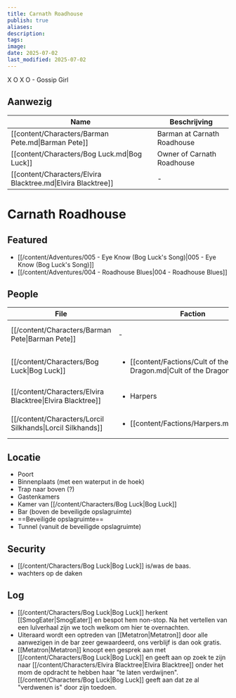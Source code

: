 ```yaml
---
title: Carnath Roadhouse
publish: true
aliases: 
description: 
tags: 
image: 
date: 2025-07-02
last_modified: 2025-07-02
---
```

X O X O - Gossip Girl
## Aanwezig
| Name                                                         | Beschrijving                |
| ------------------------------------------------------------ | --------------------------- |
| [[content/Characters/Barman Pete.md\|Barman Pete]]           | Barman at Carnath Roadhouse |
| [[content/Characters/Bog Luck.md\|Bog Luck]]                 | Owner of Carnath Roadhouse  |
| [[content/Characters/Elvira Blacktree.md\|Elvira Blacktree]] | \-                          |


# Carnath Roadhouse

## Featured
- [[/content/Adventures/005 - Eye Know (Bog Luck's Song)|005 - Eye Know (Bog Luck's Song)]]
- [[/content/Adventures/004 - Roadhouse Blues|004 - Roadhouse Blues]]

## People
| File                                                         | Faction                                                                           | Description                 |
| ------------------------------------------------------------ | --------------------------------------------------------------------------------- | --------------------------- |
| [[/content/Characters/Barman Pete\|Barman Pete]]           | \-                                                                                | Barman at Carnath Roadhouse |
| [[/content/Characters/Bog Luck\|Bog Luck]]                 | <ul><li>[[content/Factions/Cult of the Dragon.md\|Cult of the Dragon]]</li></ul> | Owner of Carnath Roadhouse  |
| [[/content/Characters/Elvira Blacktree\|Elvira Blacktree]] | <ul><li>Harpers</li></ul>                                                         | \-                          |
| [[/content/Characters/Lorcil Silkhands\|Lorcil Silkhands]] | <ul><li>[[content/Factions/Harpers.md\|Harpers]]</li></ul>                       | Bard, Harper agent          |


## Locatie
- Poort
- Binnenplaats (met een waterput in de hoek)
- Trap naar boven (?)
- Gastenkamers
- Kamer van [[/content/Characters/Bog Luck|Bog Luck]]
- Bar (boven de beveiligde opslagruimte)
- ==Beveiligde opslagruimte==
- Tunnel (vanuit de beveiligde opslagruimte)

## Security
- [[/content/Characters/Bog Luck|Bog Luck]] is/was de baas.
- wachters op de daken

## Log 
- [[/content/Characters/Bog Luck|Bog Luck]] herkent [[SmogEater|SmogEater]] en bespot hem non-stop. Na het vertellen van een lulverhaal zijn we toch welkom om hier te overnachten.
- Uiteraard wordt een optreden van [[Metatron|Metatron]] door alle aanwezigen in de bar zeer gewaardeerd, ons verblijf is dan ook gratis.
- [[Metatron|Metatron]] knoopt een gesprek aan met [[/content/Characters/Bog Luck|Bog Luck]] en geeft aan op zoek te zijn naar [[/content/Characters/Elvira Blacktree|Elvira Blacktree]] onder het mom de opdracht te hebben haar "te laten verdwijnen". [[/content/Characters/Bog Luck|Bog Luck]] geeft aan dat ze al "verdwenen is" door zijn toedoen.  